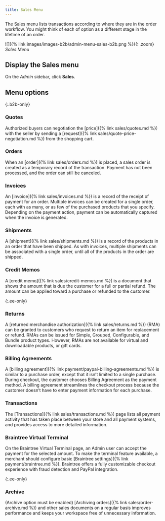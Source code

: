 ```yaml
---
title: Sales Menu
---
```


The Sales menu lists transactions according to where they are in the order workflow. You might think of each of option as a different stage in the lifetime of an order.

![]({% link images/images-b2b/admin-menu-sales-b2b.png %}){: .zoom}
_Sales Menu_

## Display the Sales menu

On the _Admin_ sidebar, click **Sales**.

## Menu options

{:.b2b-only}
### Quotes

Authorized buyers can negotiation the [price]({% link sales/quotes.md %}) with the seller by sending a [request]({% link sales/quote-price-negotiation.md %}) from the shopping cart.

### Orders

When an [order]({% link sales/orders.md %}) is placed, a sales order is created as a temporary record of the transaction. Payment has not been processed, and the order can still be canceled.

### Invoices

An [invoice]({% link sales/invoices.md %}) is a record of the receipt of payment for an order. Multiple invoices can be created for a single order, each with as many, or as few of the purchased products that you specify. Depending on the payment action, payment can be automatically captured when the invoice is generated.

### Shipments

A [shipment]({% link sales/shipments.md %}) is a record of the products in an order that have been shipped. As with invoices, multiple shipments can be associated with a single order, until all of the products in the order are shipped.

### Credit Memos

A [credit memo]({% link sales/credit-memos.md %}) is a document that shows the amount that is due the customer for a full or partial refund. The amount can be applied toward a purchase or refunded to the customer.

{:.ee-only}
### Returns

A [returned merchandise authorization]({% link sales/returns.md %}) (RMA) can be granted to customers who request to return an item for replacement or refund. RMAs can be issued for Simple, Grouped, Configurable, and Bundle product types. However, RMAs are not available for virtual and downloadable products, or gift cards.

### Billing Agreements

A [billing agreement]({% link payment/paypal-billing-agreements.md %}) is similar to a purchase order, except that it isn’t limited to a single purchase. During checkout, the customer chooses Billing Agreement as the payment method. A billing agreement streamlines the checkout process because the customer doesn’t have to enter payment information for each purchase.

### Transactions

The [Transactions]({% link sales/transactions.md %}) page lists all payment activity that has taken place between your store and all payment systems, and provides access to more detailed information.

### Braintree Virtual Terminal

On the Braintree Virtual Terminal page, an Admin user can accept the payment for the selected amount. To make  the terminal feature available, a merchant should configure basic [Braintree settings]({% link payment/braintree.md %}). Braintree offers a fully customizable checkout experience with fraud detection and PayPal integration.

{:.ee-only}
### Archive

(Archive option must be enabled) [Archiving orders]({% link sales/order-archive.md %}) and other sales documents on a regular basis improves performance and keeps your workspace free of unnecessary information.
